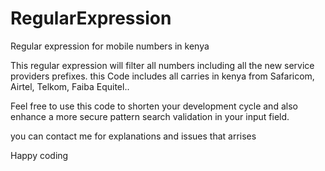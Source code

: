 # RegularExpression
Regular expression for mobile numbers in kenya

This regular expression will filter all numbers including all the new service providers prefixes. this Code includes all carries in kenya from Safaricom, Airtel, Telkom, Faiba Equitel..

Feel free to use this code to shorten your development cycle and also enhance a more secure pattern search validation in your input field.

you can contact me for explanations and issues that arrises

Happy coding
